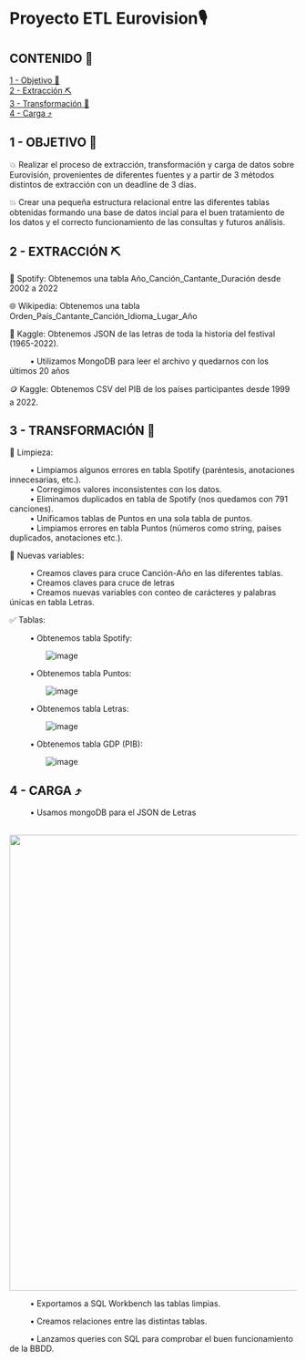 # Proyecto ETL Eurovision🎙️
## CONTENIDO 📑
[1 - Objetivo 🎯](#O)<br />
[2 - Extracción ⛏️](#EX) <br />
[3 - Transformación 🔁](#TR)<br />
[4 - Carga ⤴️](#CA)<br />


## 1 - OBJETIVO 🎯<a name="O"/>  
💥 Realizar el proceso de extracción, transformación y carga de datos sobre Eurovisión, provenientes de diferentes fuentes y a partir de 3 métodos distintos de extracción con un deadline de 3 días.

💥 Crear una pequeña estructura relacional entre las diferentes tablas obtenidas formando una base de datos incial para el buen tratamiento de los datos y el correcto funcionamiento de las consultas y futuros análisis. 

## 2 - EXTRACCIÓN ⛏️<a name="EX"/>  
🎵 Spotify: Obtenemos una tabla Año_Canción_Cantante_Duración desde 2002 a 2022<br />

🌐 Wikipedia: Obtenemos una tabla Orden_País_Cantante_Canción_Idioma_Lugar_Año<br />

📑 Kaggle: Obtenemos JSON de las letras de toda la historia del festival (1965-2022).<br />

&emsp; &emsp; • Utilizamos MongoDB para leer el archivo y quedarnos con los últimos 20 años

🪙 Kaggle: Obtenemos CSV del PIB de los países participantes desde 1999 a 2022.<br />


## 3 - TRANSFORMACIÓN 🔁<a name="TR"/> 
🧹 Limpieza:<br />

&emsp; &emsp; • Limpiamos algunos errores en tabla Spotify (paréntesis, anotaciones innecesarias, etc.).<br />
&emsp; &emsp; • Corregimos valores inconsistentes con los datos.<br />
&emsp; &emsp; • Eliminamos duplicados en tabla de Spotify (nos quedamos con 791 canciones).<br />
&emsp; &emsp; • Unificamos tablas de Puntos en una sola tabla de puntos.<br />
&emsp; &emsp; • Limpiamos errores en tabla Puntos (números como string, países duplicados, anotaciones etc.).<br />

🤔 Nuevas variables:<br />

&emsp; &emsp; • Creamos claves para cruce Canción-Año en las diferentes tablas.<br />
&emsp; &emsp; • Creamos claves para cruce de letras<br />
&emsp; &emsp; • Creamos nuevas variables con conteo de carácteres y palabras únicas en tabla Letras. 

✅ Tablas:<br />

&emsp; &emsp; • Obtenemos tabla Spotify:<br />

&emsp; &emsp;&emsp; &emsp;![image](https://user-images.githubusercontent.com/109532909/188490210-7c9f05ba-4322-4e58-ae0d-59de99b0c9f7.png)<br />

&emsp; &emsp; • Obtenemos tabla Puntos:<br />

&emsp; &emsp;&emsp; &emsp;![image](https://user-images.githubusercontent.com/109532909/188490665-a6142d68-4fb1-4893-b284-dee78ebf2109.png)<br />

&emsp; &emsp; • Obtenemos tabla Letras:<br />

&emsp; &emsp;&emsp; &emsp;![image](https://user-images.githubusercontent.com/109532909/188493802-2ce82f1b-49df-47d3-b82e-889d8fbc85f9.png)<br />

&emsp; &emsp; • Obtenemos tabla GDP (PIB):<br />

&emsp; &emsp;&emsp; &emsp;![image](https://user-images.githubusercontent.com/109532909/188494239-87b95486-669a-4dca-be97-3639c0553050.png)<br />

## 4 - CARGA ⤴️<a name="CA"/> 
&emsp; &emsp; • Usamos mongoDB para el JSON de Letras<br />

&emsp; &emsp;&emsp; &emsp;<img src="https://user-images.githubusercontent.com/109532909/188491630-a944208f-cf93-4d28-a01e-3b76dbcb9263.png" width="800"><br />

&emsp; &emsp; • Exportamos a SQL Workbench las tablas limpias.<br />

&emsp; &emsp; • Creamos relaciones entre las distintas tablas.<br />

&emsp; &emsp; • Lanzamos queries con SQL para comprobar el buen funcionamiento de la BBDD.<br />
